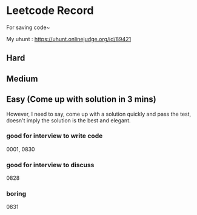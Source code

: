 # Leetcode Record

For saving code~

My uhunt : https://uhunt.onlinejudge.org/id/89421

## Hard

## Medium


## Easy (Come up with solution in 3 mins)
However, I need to say, 
come up with a solution quickly and pass the test, 
doesn't imply the solution is the best and elegant.

### good for interview to write code
0001,
0830

### good for interview to discuss
0828

### boring
0831
